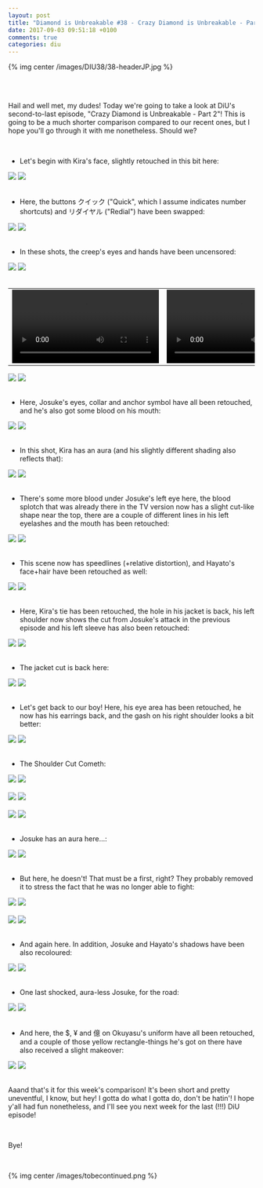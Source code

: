 ```yaml
---
layout: post
title: "Diamond is Unbreakable #38 - Crazy Diamond is Unbreakable - Part 2"
date: 2017-09-03 09:51:18 +0100
comments: true
categories: diu
---
```


{% img center /images/DIU38/38-headerJP.jpg %}
<!-- more -->

<br>
<br>

Hail and well met, my dudes! Today we're going to take a look at DiU's second-to-last episode, "Crazy Diamond is Unbreakable - Part 2"! This is going to be a much shorter comparison compared to our recent ones, but I hope you'll go through it with me nonetheless. Should we?

<br>

- Let's begin with Kira's face, slightly retouched in this bit here:

<div id="container1" class="twentytwenty-container">
 <img src="./../images/DIU38/tv-00400.jpg" />
 <img src="./../images/DIU38/bd-00400.jpg" />
</div>

<br>

- Here, the buttons クイック ("Quick", which I assume indicates number shortcuts) and リダイヤル ("Redial") have been swapped:

<div id="container1" class="twentytwenty-container">
 <img src="./../images/DIU38/tv-00650.jpg" />
 <img src="./../images/DIU38/bd-00650.jpg" />
</div>

<br>

- In these shots, the creep's eyes and hands have been uncensored:

<div id="container1" class="twentytwenty-container">
 <img src="./../images/DIU38/tv-03945.jpg" />
 <img src="./../images/DIU38/bd-03945.jpg" />
</div>

<br>

<table width="100%">
<tr>
<td align="left" valign="top" width="50%">
<video class='center' nocontrols loop preload='auto'>
  <source src="./../videos/DIU38/TV 01 - creep eyes.webm" type='video/webm; codecs="vp8, vorbis"'>
</video>
</td>
<td align="left" valign="top" width="50%">
<video class='center' nocontrols loop preload='auto'>
  <source src="./../videos/DIU38/BD 01 - creep eyes.webm" type='video/webm; codecs="vp8, vorbis"'>
</video>
</td>
</tr>
</table>

<div id="container1" class="twentytwenty-container">
 <img src="./../images/DIU38/tv-04040.jpg" />
 <img src="./../images/DIU38/bd-04040.jpg" />
</div>

<br>

- Here, Josuke's eyes, collar and anchor symbol have all been retouched, and he's also got some blood on his mouth:

<div id="container1" class="twentytwenty-container">
 <img src="./../images/DIU38/tv-08420.jpg" />
 <img src="./../images/DIU38/bd-08420.jpg" />
</div>

<br>

- In this shot, Kira has an aura (and his slightly different shading also reflects that):

<div id="container1" class="twentytwenty-container">
 <img src="./../images/DIU38/tv-10500.jpg" />
 <img src="./../images/DIU38/bd-10500.jpg" />
</div>

<br>

- There's some more blood under Josuke's left eye here, the blood splotch that was already there in the TV version now has a slight cut-like shape near the top, there are a couple of different lines in his left eyelashes and the mouth has been retouched:

<div id="container1" class="twentytwenty-container">
 <img src="./../images/DIU38/tv-13470.jpg" />
 <img src="./../images/DIU38/bd-13470.jpg" />
</div>

<br>

- This scene now has speedlines (+relative distortion), and Hayato's face+hair have been retouched as well:

<div id="container1" class="twentytwenty-container">
 <img src="./../images/DIU38/tv-15900.jpg" />
 <img src="./../images/DIU38/bd-15900.jpg" />
</div>

<br>

- Here, Kira's tie has been retouched, the hole in his jacket is back, his left shoulder now shows the cut from Josuke's attack in the previous episode and his left sleeve has also been retouched:

<div id="container1" class="twentytwenty-container">
 <img src="./../images/DIU38/tv-19670.jpg" />
 <img src="./../images/DIU38/bd-19670.jpg" />
</div>

<br>

- The jacket cut is back here:

<div id="container1" class="twentytwenty-container">
 <img src="./../images/DIU38/tv-21000.jpg" />
 <img src="./../images/DIU38/bd-21000.jpg" />
</div>

<br>

- Let's get back to our boy! Here, his eye area has been retouched, he now has his earrings back, and the gash on his right shoulder looks a bit better:

<div id="container1" class="twentytwenty-container">
 <img src="./../images/DIU38/tv-21875.jpg" />
 <img src="./../images/DIU38/bd-21875.jpg" />
</div>

<br>

- The Shoulder Cut Cometh:

<div id="container1" class="twentytwenty-container">
 <img src="./../images/DIU38/tv-22045.jpg" />
 <img src="./../images/DIU38/bd-22045.jpg" />
</div>

<br>

<div id="container1" class="twentytwenty-container">
 <img src="./../images/DIU38/tv-22950.jpg" />
 <img src="./../images/DIU38/bd-22950.jpg" />
</div>

<br>

<div id="container1" class="twentytwenty-container">
 <img src="./../images/DIU38/tv-23510.jpg" />
 <img src="./../images/DIU38/bd-23510.jpg" />
</div>

<br>

- Josuke has an aura here...:

<div id="container1" class="twentytwenty-container">
 <img src="./../images/DIU38/tv-25915.jpg" />
 <img src="./../images/DIU38/bd-25915.jpg" />
</div>

<br>

- But here, he doesn't! That must be a first, right? They probably removed it to stress the fact that he was no longer able to fight:

<div id="container1" class="twentytwenty-container">
 <img src="./../images/DIU38/tv-26340.jpg" />
 <img src="./../images/DIU38/bd-26340.jpg" />
</div>

<br>

<div id="container1" class="twentytwenty-container">
 <img src="./../images/DIU38/tv-26430.jpg" />
 <img src="./../images/DIU38/bd-26430.jpg" />
</div>

<br>

- And again here. In addition, Josuke and Hayato's shadows have been also recoloured:

<div id="container1" class="twentytwenty-container">
 <img src="./../images/DIU38/tv-26500.jpg" />
 <img src="./../images/DIU38/bd-26500.jpg" />
</div>

<br>

- One last shocked, aura-less Josuke, for the road:

<div id="container1" class="twentytwenty-container">
 <img src="./../images/DIU38/tv-26750.jpg" />
 <img src="./../images/DIU38/bd-26750.jpg" />
</div>

<br>

- And here, the $, ¥ and 億 on Okuyasu's uniform have all been retouched, and a couple of those yellow rectangle-things he's got on there have also received a slight makeover:

<div id="container1" class="twentytwenty-container">
 <img src="./../images/DIU38/tv-30300.jpg" />
 <img src="./../images/DIU38/bd-30300.jpg" />
</div>

<br>

Aaand that's it for this week's comparison! It's been short and pretty uneventful, I know, but hey! I gotta do what I gotta do, don't be hatin'! I hope y'all had fun nonetheless, and I'll see you next week for the last (!!!) DiU episode!

<br>

Bye!

<br>

{% img center /images/tobecontinued.png %}